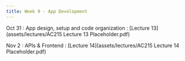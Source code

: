 ```yaml
---
title: Week 9 - App Development 
---
```


Oct 31
: App design, setup and code organization
  : [Lecture 13](assets/lectures/AC215 Lecture 13 Placeholder.pdf)

Nov 2 
: APIs & Frontend
  : [Lecture 14](assets/lectures/AC215 Lecture 14 Placeholder.pdf)

  
  